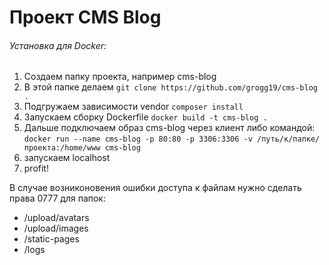 # Проект CMS Blog

<h6>Установка для Docker:</h6>
<ol>
  <li>Создаем папку проекта, например cms-blog</li>
  <li>В этой папке делаем <code>git clone https://github.com/grogg19/cms-blog .</code></li>
  <li>Подгружаем зависимости vendor <code>composer install</code></li>
  <li>Запускаем сборку Dockerfile <code>docker build -t cms-blog .</code></li>
  <li>Дальше подключаем образ cms-blog через клиент либо командой:<br>
    <code>docker run --name cms-blog -p 80:80 -p 3306:3306 -v /путь/к/папке/проекта:/home/www cms-blog</code>
  </li>
  <li>запускаем localhost</li>
  <li>profit!</li>
</ol>

<p>В случае возниконовения ошибки доступа к файлам нужно сделать права 0777 для папок:</p>
<ul>
  <li>/upload/avatars</li>
  <li>/upload/images</li>
  <li>/static-pages</li>
  <li>/logs</li>
</ul>
